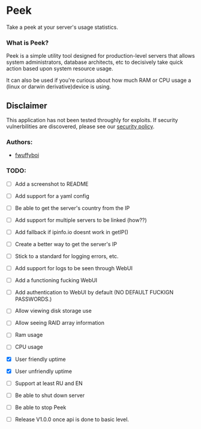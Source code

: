 # Peek
Take a peek at your server's usage statistics.

### What is Peek?
Peek is a simple utility tool designed for production-level servers that allows system administrators, database architects, etc to decisively take quick action based upon system resource usage. 

It can also be used if you're curious about how much RAM or CPU usage a (linux or darwin derivative)device is using.

## Disclaimer
This application has not been tested throughly for exploits. If security vulnerbilities are discovered, please see our [security policy](https://github.com/fwuffyboi/peek/security/policy).

### Authors:
- [fwuffyboi](https://github.com/fwuffyboi)


### TODO:
 - [ ] Add a screenshot to README
 - [ ] Add support for a yaml config
 - [ ] Be able to get the server's country from the IP
 - [ ] Add support for multiple servers to be linked (how??)
 - [ ] Add fallback if ipinfo.io doesnt work in getIP()
 - [ ] Create a better way to get the server's IP
 - [ ] Stick to a standard for logging errors, etc.
 - [ ] Add support for logs to be seen through WebUI
 - [ ] Add a functioning fucking WebUI
 - [ ] Add authentication to WebUI by default (NO DEFAULT FUCKIGN PASSWORDS.)
 - [ ] Allow viewing disk storage use
 - [ ] Allow seeing RAID array information
 - [ ] Ram usage
 - [ ] CPU usage
 - [x] User friendly uptime
 - [x] User unfriendly uptime
 - [ ] Support at least RU and EN
 - [ ] Be able to shut down server
 - [ ] Be able to stop Peek

 - [ ] Release V1.0.0 once api is done to basic level.
